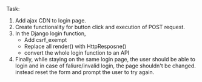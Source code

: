 Task:

1. Add ajax CDN to login page.
2. Create functionality for button click and execution of POST request.
3. In the Django login function,
	- Add csrf_exempt
	- Replace all render() with HttpResposne()
	- convert the whole login function to an API
4. Finally, while staying on the same login page, the user should be able to login and in case of faliure/invalid login, the page shouldn't be changed. instead reset the form and prompt the user to try again.